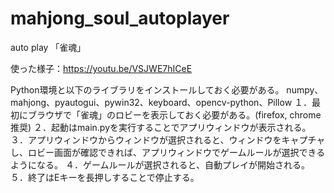 # mahjong_soul_autoplayer
auto play 「雀魂」

使った様子：https://youtu.be/VSJWE7hICeE

Python環境と以下のライブラリをインストールしておく必要がある。
numpy、mahjong、pyautogui、pywin32、keyboard、opencv-python、Pillow
１．最初にブラウザで「雀魂」のロビーを表示しておく必要がある。(firefox, chrome推奨)
２．起動はmain.pyを実行することでアプリウィンドウが表示される。
３．アプリウィンドウからウィンドウが選択されると、ウィンドウをキャプチャし、ロビー画面が確認できれば、アプリウィンドウでゲームルールが選択できるようになる。
４．ゲームルールが選択されると、自動プレイが開始される。
５．終了はEキーを長押しすることで停止する。
